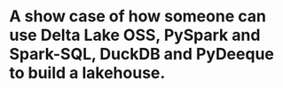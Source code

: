 # A show case of how someone can use Delta Lake OSS, PySpark and Spark-SQL, DuckDB and PyDeeque to build a lakehouse.


